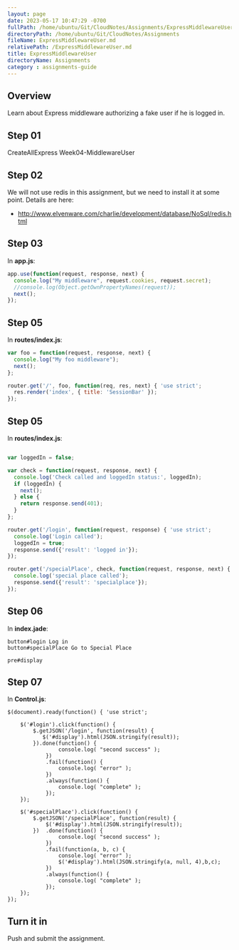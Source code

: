 ```yaml
---
layout: page
date: 2023-05-17 10:47:29 -0700
fullPath: /home/ubuntu/Git/CloudNotes/Assignments/ExpressMiddlewareUser.md
directoryPath: /home/ubuntu/Git/CloudNotes/Assignments
fileName: ExpressMiddlewareUser.md
relativePath: /ExpressMiddlewareUser.md
title: ExpressMiddlewareUser
directoryName: Assignments
category : assignments-guide
---
```


## Overview

Learn about Express middleware authorizing a fake user if he is logged in.

## Step 01

CreateAllExpress Week04-MiddlewareUser

## Step 02

We will not use redis in this assignment, but we need to install it at some point. Details are here:

- <http://www.elvenware.com/charlie/development/database/NoSql/redis.html>

## Step 03

In **app.js**:

```javascript
app.use(function(request, response, next) {
  console.log("My middleware", request.cookies, request.secret);
  //console.log(Object.getOwnPropertyNames(request));
  next();
});
```


## Step 05

In **routes/index.js**:

```javascript
var foo = function(request, response, next) {
  console.log("My foo middleware");
  next();
};

router.get('/', foo, function(req, res, next) { 'use strict';
  res.render('index', { title: 'SessionBar' });
});
```

## Step 05

In **routes/index.js**:

```javascript

var loggedIn = false;

var check = function(request, response, next) {
  console.log('Check called and loggedIn status:', loggedIn);
  if (loggedIn) {
    next();
  } else {
    return response.send(401);
  }
};

router.get('/login', function(request, response) { 'use strict';
  console.log('Login called');
  loggedIn = true;
  response.send({'result': 'logged in'});
});

router.get('/specialPlace', check, function(request, response, next) {
  console.log('special place called');
  response.send({'result': 'specialplace'});
});
```

## Step 06

In **index.jade**:

```
button#login Log in
button#specialPlace Go to Special Place

pre#display
```

## Step 07

In **Control.js**:

```
$(document).ready(function() { 'use strict';

    $('#login').click(function() {
        $.getJSON('/login', function(result) {
           $('#display').html(JSON.stringify(result));
        }).done(function() {
                console.log( "second success" );
            })
            .fail(function() {
                console.log( "error" );
            })
            .always(function() {
                console.log( "complete" );
            });
    });

    $('#specialPlace').click(function() {
        $.getJSON('/specialPlace', function(result) {
            $('#display').html(JSON.stringify(result));
        })  .done(function() {
                console.log( "second success" );
            })
            .fail(function(a, b, c) {
                console.log( "error" );
                $('#display').html(JSON.stringify(a, null, 4),b,c);
            })
            .always(function() {
                console.log( "complete" );
            });
    });
});
```

## Turn it in

Push and submit the assignment.
